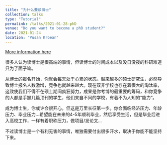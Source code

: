 ```yaml
---
title: "为什么要读博士"
collection: talks
type: "Tutorial"
permalink: /talks/2021-01-28-phD
venue: "Do you want to become a phD student?"
date: 2021-01-24
location: "Pusan Kroean"
---
```


[More information here](http://www.pusan.ac.kr/kor/Main.do)

很多人认为读博士是很高端的事情，但读博士的时间成本以及没日没夜的科研难道只为了面子嘛。           

从博士的报名开始，你就会每天处于心累的状态。越来越多的硕士研究生，必然导致博士报名人数激增，竞争也就越来越大。现在双非学校也存在着很大的淘汰率，这致使我们不得不在硕士期间疯狂努力，成果是你考博的最重要的筹码，和你竞争的人都是手握几篇顶刊的学生，他们来自不同的学校，有着不为人知的“能力”。        

成为博士生，你或许会很开心，但这是万里长征第一步。你会面临经济压力、年龄压力、毕业压力...希望能在未来的4-5年顺利毕业，然后享受生活，但是毕业后进入高校工作，一样有着职称压力，做项目/发论文...

不过读博士是一个有利无害的事情，唯独需要付出很多汗水，取决于你能不能坚持下来。                        
